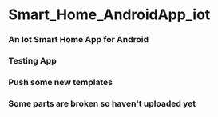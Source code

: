 # Smart_Home_AndroidApp_iot
### An Iot Smart Home App for Android
### Testing App
### Push some new templates
### Some parts are broken so haven't uploaded yet
